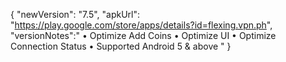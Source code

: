 {
"newVersion": "7.5",
"apkUrl": "https://play.google.com/store/apps/details?id=flexing.vpn.ph",
"versionNotes":"
• Optimize Add Coins
• Optimize UI
• Optimize Connection Status
• Supported Android 5 & above
"
}
